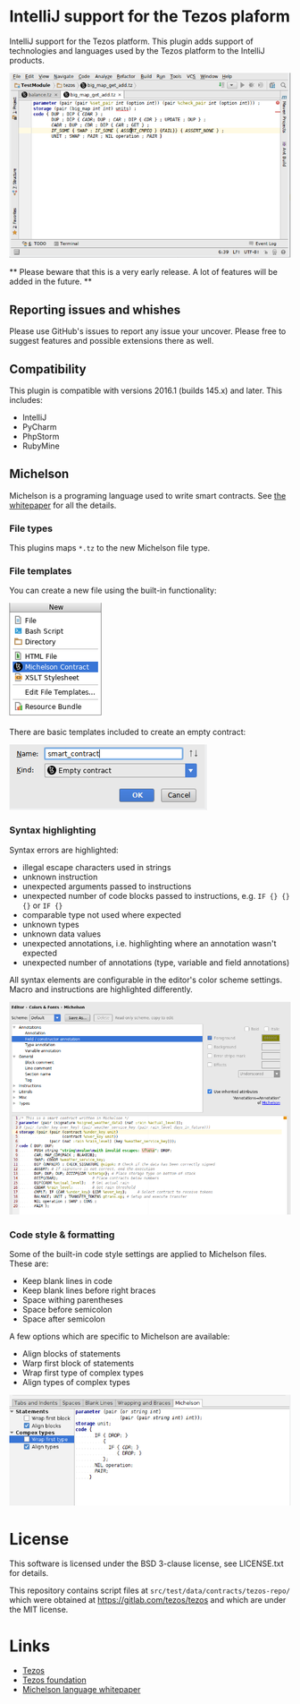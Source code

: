 # IntelliJ support for the Tezos plaform

IntelliJ support for the Tezos platform.
This plugin adds support of technologies and languages used by the
Tezos platform to the IntelliJ products.

<img src="docs/mainwindow.png"/>

** Please beware that this is a very early release. A lot of features will be added in the future. **

## Reporting issues and whishes
Please use GitHub's issues to report any issue your uncover. Please free to
suggest features and possible extensions there as well.

## Compatibility

This plugin is compatible with versions 2016.1 (builds 145.x) and later.
This includes:
- IntelliJ
- PyCharm
- PhpStorm
- RubyMine

## Michelson

Michelson is a programing language used to write smart contracts.
See [the whitepaper](http://tezos.gitlab.io/betanet/whitedoc/michelson.html#) for all the details.

### File types
This plugins maps `*.tz` to the new Michelson file type.

### File templates

You can create a new file using the built-in functionality:

<img src="docs/newfile.png">

There are basic templates included to create an empty contract:

<img src="docs/newfiledialog.png">

### Syntax highlighting

Syntax errors are highlighted:
- illegal escape characters used in strings
- unknown instruction
- unexpected arguments passed to instructions
- unexpected number of code blocks passed to instructions, e.g. `IF {} {} {}` or `IF {}`
- comparable type not used where expected
- unknown types
- unknown data values
- unexpected annotations, i.e. highlighting where an annotation wasn't expected
- unexpected number of annotations (type, variable and field annotations)

All syntax elements are configurable in the editor's color scheme settings.
Macro and instructions are highlighted differently.

<img src="docs/colorsettings.png"/>

### Code style & formatting

Some of the built-in code style settings are applied to Michelson files.
These are:
- Keep blank lines in code
- Keep blank lines before right braces
- Space withing parentheses
- Space before semicolon
- Space after semicolon

A few options which are specific to Michelson are available:
- Align blocks of statements
- Warp first block of statements
- Wrap first type of complex types
- Align types of complex types

<img src="docs/codestyle_michelson.png"/>

# License
This software is licensed under the BSD 3-clause license, see LICENSE.txt for details.

This repository contains script files at `src/test/data/contracts/tezos-repo/`
which were obtained at https://gitlab.com/tezos/tezos and which are under the MIT license.

# Links
- [Tezos](https://tezos.com/)
- [Tezos foundation](http://tezosfoundation.ch/)
- [Michelson language whitepaper](http://tezos.gitlab.io/betanet/whitedoc/michelson.html)